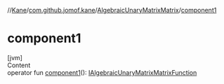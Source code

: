 //[Kane](../../index.md)/[com.github.jomof.kane](../index.md)/[AlgebraicUnaryMatrixMatrix](index.md)/[component1](component1.md)



# component1  
[jvm]  
Content  
operator fun [component1](component1.md)(): [IAlgebraicUnaryMatrixMatrixFunction](../-i-algebraic-unary-matrix-matrix-function/index.md)  



